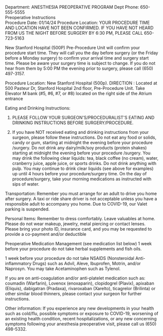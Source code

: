 Department: ANESTHESIA PREOPERATIVE PROGRAM
Dept Phone: 650-555-5555		
Preoperative Instructions	 
Procedure Date: 01/14/24
Procedure Location: YOUR PROCEDURE TIME AND LOCATION HAVE NOT BEEN CONFIRMED. IF YOU
HAVE NOT HEARD FROM US THE NIGHT BEFORE SURGERY BY 6:30 PM, PLEASE CALL 650-723-5163

New Stanford Hospital (500P) Pre-Procedure Unit will confirm your procedure start time. They will call
you the day before surgery (or the Friday before a Monday surgery) to confirm your arrival time and
surgery start time. Please be aware your surgery time is subject to change. If you do not hear from them by 5:00 PM the evening prior to surgery, please call (650) 497-3157.

Procedure Location:
New Stanford Hospital (500p). DIRECTION : Located at 500 Pasteur Dr, Stanford Hospital 2nd floor, Pre-Procedure Unit.
Take Elevator M bank (#5, #6, #7, or #8) located on the right side of the Atrium entrance

Eating and Drinking Instructions:

1. PLEASE FOLLOW YOUR SURGEON'S/PROCEDURALIST'S EATING AND
DRINKING INSTRUCTIONS BEFORE SURGERY/PROCEDURE.

2. If you have NOT received eating and drinking instructions from your surgeon, please follow these
instructions.
Do not eat any food or solids, candy or gum, starting at midnight the evening before your
procedure /surgery.
Do not drink any dairy/milk/soy products (protein shakes) starting at midnight the evening
before your procedure /surgery. You may drink the following clear liquids: tea, black coffee (no cream), water, cranberry juice,
apple juice, or sports drinks. Do not drink anything with pulp.
You may continue to drink clear liquids (see above for examples) up until 4 hours before your procedure/surgery time. On the day of procedure/surgery, take your morning medications as instructed with sips of
water.

Transportation:
Remember you must arrange for an adult to drive you home after surgery. A taxi or ride share driver is not acceptable unless you have a responsible adult to accompany you home. Due to COVID-19, our Valet parking
is suspended.

Personal Items: Remember to dress comfortably. Leave valuables at home. Please do not wear makeup, jewelry, metal piercing or contact lenses. Please bring your photo ID, insurance card, and you may be requested to provide a co-payment and/or deductible

Preoperative Medication Management (see medication list below)
1 week before your procedure do not take herbal supplements and fish oils.

1 week before your procedure do not take NSAIDS (Nonsteroidal Anti-inflammatory Drugs) such as Advil,
Aleve, Ibuprofen, Motrin, and/or Naprosyn. You may take Acetaminophen such as Tylenol.

If you are on anti-coagulation and/or anti-platelet medication such as: coumadin (Warfarin), Lovenox (enoxaparin), clopidogrel (Plavix), apixaban (Eliquis), dabigatran (Pradaxa), rivaroxaban (Xarelto), ticagrelor (Brilinta) or other similar blood thinners, please contact your surgeon for further instructions.

Other information:
If you experience any new developments in your health such as cold/flu, possible symptoms or exposure to
COVID-19, worsening of an existing health condition, recent hospitalizations, or any new concerning symptoms following your anesthesia preoperative visit, please call us (650) 498-5332.